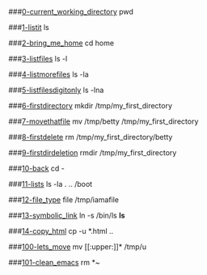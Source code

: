 ###[0-current_working_directory](0-current_working_directory)
pwd

###[1-listit](1-listit)
ls

###[2-bring_me_home](2-bring_me_home)
cd home

###[3-listfiles](3-listfiles)
ls -l

###[4-listmorefiles](4-listmorefiles)
ls -la

###[5-listfilesdigitonly](5-listfilesdigitonly)
ls -lna

###[6-firstdirectory](6-firstdirectory)
mkdir /tmp/my_first_directory

###[7-movethatfile](7-movethatfile)
mv /tmp/betty /tmp/my_first_directory

###[8-firstdelete](8-firstdelete)
rm /tmp/my_first_directory/betty

###[9-firstdirdeletion](9-firstdirdeletion)
rmdir /tmp/my_first_directory

###[10-back](10-back)
cd -

###[11-lists](11-lists)
ls -la . .. /boot

###[12-file_type](12-file_type)
file /tmp/iamafile

###[13-symbolic_link](13-symbolic_link)
ln -s /bin/ls __ls__

###[14-copy_html](14-copy_html)
cp -u *.html ..

###[100-lets_move](100-lets_move)
mv [[:upper:]]* /tmp/u

###[101-clean_emacs](101-clean_emacs)
rm *~
